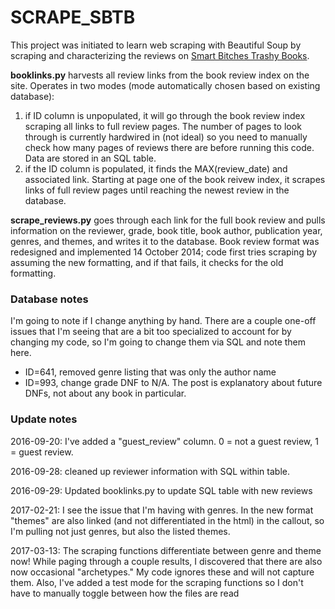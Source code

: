 # SCRAPE_SBTB

This project was initiated to learn web scraping with Beautiful Soup by
scraping and characterizing the reviews on
[Smart Bitches Trashy Books](http://smartbitchestrashybooks.com/).

**booklinks.py** harvests all review links from the book review index on the
site. Operates in two modes (mode automatically chosen based on
existing database):
1. if ID column is unpopulated, it will go through the book review index
scraping all links to full review pages. The number of pages to look through
is currently hardwired in (not ideal) so you need to manually check how many
pages of reviews there are before running this code.
Data are stored in an SQL table.
2. if the ID column is populated, it finds the MAX(review_date) and
associated link. Starting at page one of the book reivew index, it scrapes
links of full review pages until reaching the newest review in the database.


**scrape_reviews.py** goes through each link for the full book review and
pulls information on the reviewer, grade, book title, book author,
publication year, genres, and themes, and writes it to the database.
Book review format was redesigned and implemented 14 October 2014;
code first tries scraping by assuming the new formatting, and if that fails,
it checks for the old formatting.

### Database notes
I'm going to note if I change anything by hand. There are a couple
one-off issues that I'm seeing that are a bit too specialized to
account for by changing my code, so I'm going to change them via SQL
and note them here.
* ID=641, removed genre listing that was only the author name
* ID=993, change grade DNF to N/A. The post is explanatory about
  future DNFs, not about any book in particular.

### Update notes
2016-09-20: I've added a "guest_review" column. 0 = not a guest review,
1 = guest review.

2016-09-28: cleaned up reviewer information with SQL within table.

2016-09-29: Updated booklinks.py to update SQL table with new reviews

2017-02-21: I see the issue that I'm having with genres. In the new format
"themes" are also linked (and not differentiated in the html) in the callout,
so I'm pulling not just genres, but also the listed themes.

2017-03-13: The scraping functions differentiate between genre and theme now!
While paging through a couple results, I discovered that there
are also now occasional "archetypes." My code ignores these and will not
capture them.
Also, I've added a test mode for the scraping functions so I don't have
to manually toggle between how the files are read

